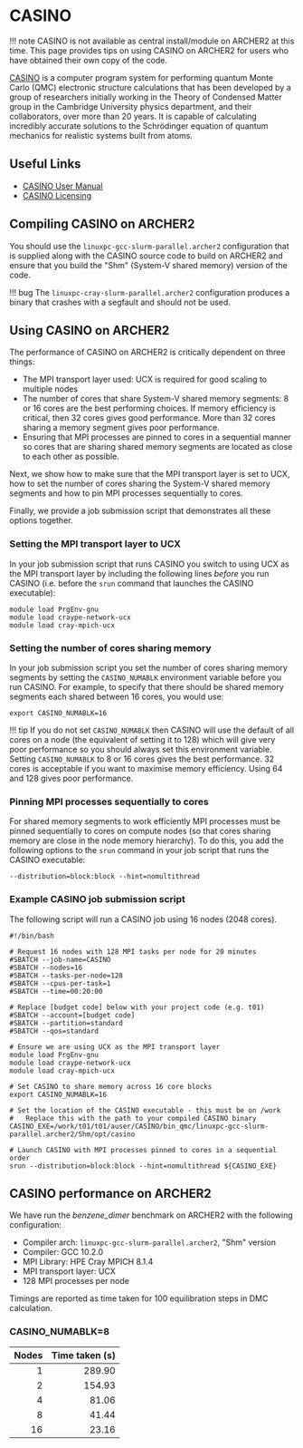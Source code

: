# CASINO

!!! note
    CASINO is not available as central install/module on ARCHER2 at this time. This 
    page provides tips on using CASINO on ARCHER2 for users who have obtained their 
    own copy of the code.

[CASINO](https://vallico.net/casinoqmc/) is a computer program system for performing
quantum Monte Carlo (QMC) electronic structure calculations that has been developed
by a group of researchers initially working in the Theory of Condensed Matter group in
the Cambridge University physics department, and their collaborators, over more than
20 years.  It is capable of calculating incredibly accurate solutions to the Schrödinger
equation of quantum mechanics for realistic systems built from atoms. 

## Useful Links

   - [CASINO User Manual](https://casinoqmc.net/casino_manual_dir/casino_manual.pdf)
   - [CASINO Licensing](https://vallico.net/casinoqmc/request-a-copy/)

## Compiling CASINO on ARCHER2

You should use the `linuxpc-gcc-slurm-parallel.archer2` configuration that is supplied
along with the CASINO source code to build on ARCHER2 and ensure that you build the
"Shm" (System-V shared memory) version of the code.

!!! bug
    The `linuxpc-cray-slurm-parallel.archer2` configuration produces a binary that
    crashes with a segfault and should not be used.

## Using CASINO on ARCHER2

The performance of CASINO on ARCHER2 is critically dependent on three things:

- The MPI transport layer used: UCX is required for good scaling to multiple nodes
- The number of cores that share System-V shared memory segments: 8 or 16 cores are
  the best performing choices. If memory efficiency is critical, then 32 cores gives
  good performance. More than 32 cores sharing a memory segment gives poor performance.
- Ensuring that MPI processes are pinned to cores in a sequential manner so cores that 
  are sharing shared memory segments are located as close to each other as possible.

Next, we show how to make sure that the MPI transport layer is set to UCX, 
how to set the number of cores sharing the System-V shared memory segments and
how to pin MPI processes sequentially to cores.

Finally, we provide a job submission script that demonstrates all
these options together.

### Setting the MPI transport layer to UCX

In your job submission script that runs CASINO you switch to using UCX as the MPI
transport layer by including the following lines *before* you run CASINO (i.e. before
the `srun` command that launches the CASINO executable):

```
module load PrgEnv-gnu
module load craype-network-ucx
module load cray-mpich-ucx
```

### Setting the number of cores sharing memory

In your job submission script you set the number of cores sharing memory segments 
by setting the `CASINO_NUMABLK` environment variable before you run CASINO. For example,
to specify that there should be shared memory segments each shared between 16 cores, you
would use:

```
export CASINO_NUMABLK=16
```

!!! tip
    If you do not set `CASINO_NUMABLK` then CASINO will use the default of all cores on 
    a node (the equivalent of setting it to 128) which will give very poor performance so
    you should always set this environment variable. Setting `CASINO_NUMABLK` to 8 or 16
    cores gives the best performance. 32 cores is acceptable if you want to maximise
    memory efficiency. Using 64 and 128 gives poor performance.

### Pinning MPI processes sequentially to cores

For shared memory segments to work efficiently MPI processes must be pinned sequentially
to cores on compute nodes (so that cores sharing memory are close in the node memory hierarchy).
To do this, you add the following options to the `srun` command in your job script that runs
the CASINO executable:

```
--distribution=block:block --hint=nomultithread
```

### Example CASINO job submission script

The following script will run a CASINO job using 16 nodes (2048 cores).

```
#!/bin/bash

# Request 16 nodes with 128 MPI tasks per node for 20 minutes
#SBATCH --job-name=CASINO
#SBATCH --nodes=16
#SBATCH --tasks-per-node=128
#SBATCH --cpus-per-task=1
#SBATCH --time=00:20:00

# Replace [budget code] below with your project code (e.g. t01)
#SBATCH --account=[budget code]
#SBATCH --partition=standard
#SBATCH --qos=standard

# Ensure we are using UCX as the MPI transport layer
module load PrgEnv-gnu
module load craype-network-ucx
module load cray-mpich-ucx

# Set CASINO to share memory across 16 core blocks
export CASINO_NUMABLK=16

# Set the location of the CASINO executable - this must be on /work
#   Replace this with the path to your compiled CASINO binary
CASINO_EXE=/work/t01/t01/auser/CASINO/bin_qmc/linuxpc-gcc-slurm-parallel.archer2/Shm/opt/casino

# Launch CASINO with MPI processes pinned to cores in a sequential order
srun --distribution=block:block --hint=nomultithread ${CASINO_EXE}
```

## CASINO performance on ARCHER2

We have run the *benzene_dimer* benchmark on ARCHER2 with the following configuration:

- Compiler arch: `linuxpc-gcc-slurm-parallel.archer2`, "Shm" version
- Compiler: GCC 10.2.0
- MPI Library: HPE Cray MPICH 8.1.4
- MPI transport layer: UCX
- 128 MPI processes per node

Timings are reported as time taken for 100 equilibration steps in DMC calculation.

### CASINO_NUMABLK=8

| Nodes | Time taken (s) |
|------:|---------------:|
|     1 |         289.90 |
|     2 |         154.93 |
|     4 |          81.06 |
|     8 |          41.44 |
|    16 |          23.16 |
